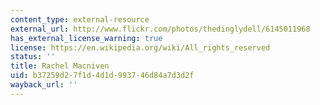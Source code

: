 ```yaml
---
content_type: external-resource
external_url: http://www.flickr.com/photos/thedinglydell/6145011968
has_external_license_warning: true
license: https://en.wikipedia.org/wiki/All_rights_reserved
status: ''
title: Rachel Macniven
uid: b37259d2-7f1d-4d1d-9937-46d84a7d3d2f
wayback_url: ''
---
```

